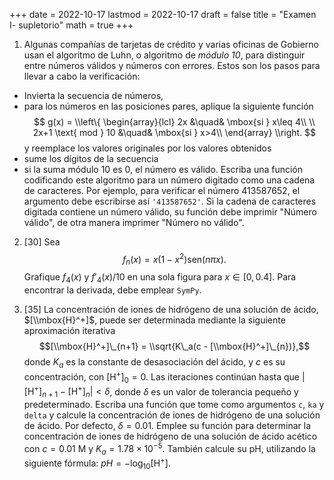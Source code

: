 +++
date      = 2022-10-17
lastmod   = 2022-10-17
draft     = false
title     = "Examen I- supletorio"
math      = true
+++

1. Algunas compañías de tarjetas de crédito y varias oficinas de Gobierno usan el algoritmo de Luhn, o algoritmo de *módulo 10*, para distinguir entre números válidos y números con errores. Estos son los pasos para llevar a cabo la verificación: 
* Invierta la secuencia de números,
* para los números en las posiciones pares, aplique la siguiente función
$$ g(x) = \\left\{
      \begin{array}{lcl}
      2x &\quad& \mbox{si } x\leq 4\\
      \\
      2x+1 \text{ mod } 10 &\quad& \mbox{si } x>4\\
      \end{array}
      \\right.
$$
y reemplace los valores originales por los valores obtenidos
*  sume los dígitos de la secuencia
*  si la suma módulo 10 es 0, el número es válido.
Escriba una función codificando este algoritmo para un número digitado como una cadena de caracteres. Por ejemplo, para verificar el número 413587652, el argumento debe escribirse así `'413587652'`. Si la cadena de caracteres digitada contiene un número válido, su función debe imprimir "Número válido", de otra manera imprimer "Número no válido".
2. [30] Sea
$$f_n(x) = x(1-x^2)\mbox{sen}{(n \pi x)}.$$
Grafique $f_4(x)$ y $f'_4(x)/10$ en una sola figura para $x\in [0,0.4]$.  Para encontrar la derivada, debe emplear `SymPy`.

5. [35] La concentración de iones de hidrógeno de una solución de ácido, $[\\mbox{H}^+]$, puede ser determinada mediante la siguiente aproximación iterativa
$$[\\mbox{H}^+]\_{n+1} = \\sqrt{K\_a(c - [\\mbox{H}^+]\_{n})},$$
donde $K_a$ es la constante de desasociación del ácido, y $c$ es su concentración, con $[\mbox{H}^+]_{0}=0$. Las iteraciones continúan hasta que $|[\mbox{H}^+]_{n+1} - [\mbox{H}^+]_{n}| < \delta$,  donde $\delta$ es un valor de tolerancia pequeño y predeterminado. Escriba una función que tome como argumentos `c`, `ka` y `delta` y calcule la concentración de iones de hidrógeno de una solución de ácido. Por defecto, $\delta = 0.01$. Emplee su función para determinar la concentración de iones de hidrógeno de una solución de ácido acético con $c = 0.01$ M y $K_a=1.78\times 10^{-5}$. También calcule su pH, utilizando la siguiente fórmula: $pH = -\log_{10}{[\mbox{H}^+]}$.

